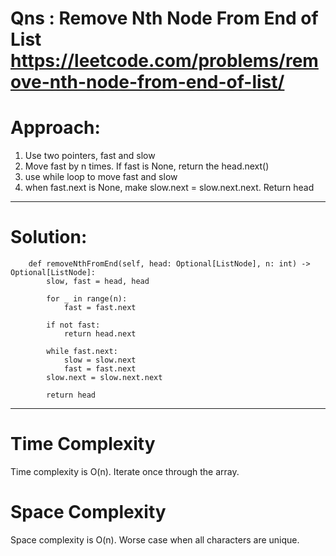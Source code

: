 # Qns : Remove Nth Node From End of List https://leetcode.com/problems/remove-nth-node-from-end-of-list/

# Approach:
1) Use two pointers, fast and slow
2) Move fast by n times. If fast is None, return the head.next()
3) use while loop to move fast and slow
4) when fast.next is None, make slow.next = slow.next.next. Return head
---

# Solution:
```
    def removeNthFromEnd(self, head: Optional[ListNode], n: int) -> Optional[ListNode]:
        slow, fast = head, head

        for _ in range(n):
            fast = fast.next

        if not fast:
            return head.next

        while fast.next:
            slow = slow.next
            fast = fast.next
        slow.next = slow.next.next

        return head 
```
---

# Time Complexity
Time complexity is O(n). Iterate once through the array. 

# Space Complexity
Space complexity is O(n). Worse case when all characters are unique.